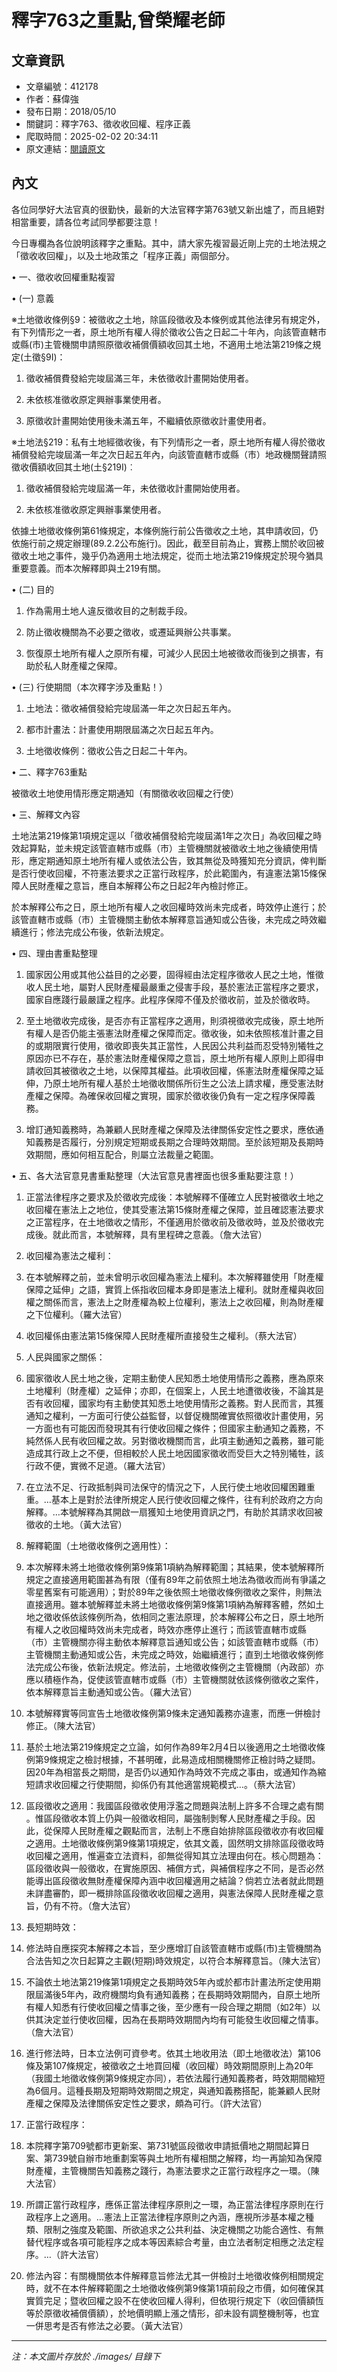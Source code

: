 # 釋字763之重點,曾榮耀老師

## 文章資訊
- 文章編號：412178
- 作者：蘇偉強
- 發布日期：2018/05/10
- 關鍵詞：釋字763、徵收收回權、程序正義
- 爬取時間：2025-02-02 20:34:11
- 原文連結：[閱讀原文](https://real-estate.get.com.tw/Columns/detail.aspx?no=412178)

## 內文
各位同學好大法官真的很勤快，最新的大法官釋字第763號又新出爐了，而且絕對相當重要，請各位考試同學都要注意！

今日專欄為各位說明該釋字之重點。其中，請大家先複習最近剛上完的土地法規之「徵收收回權」，以及土地政策之「程序正義」兩個部分。

• 一、徵收收回權重點複習

• (一) 意義

※土地徵收條例§9：被徵收之土地，除區段徵收及本條例或其他法律另有規定外，有下列情形之一者，原土地所有權人得於徵收公告之日起二十年內，向該管直轄市或縣(市)主管機關申請照原徵收補償價額收回其土地，不適用土地法第219條之規定(土徵§9I)：

1. 徵收補償費發給完竣屆滿三年，未依徵收計畫開始使用者。

2. 未依核准徵收原定興辦事業使用者。

3. 原徵收計畫開始使用後未滿五年，不繼續依原徵收計畫使用者。

※土地法§219：私有土地經徵收後，有下列情形之一者，原土地所有權人得於徵收補償發給完竣屆滿一年之次日起五年內，向該管直轄市或縣（市）地政機關聲請照徵收價額收回其土地(土§219I)︰

1. 徵收補償發給完竣屆滿一年，未依徵收計畫開始使用者。

2. 未依核准徵收原定興辦事業使用者。

依據土地徵收條例第61條規定，本條例施行前公告徵收之土地，其申請收回，仍依施行前之規定辦理(89.2.2公布施行)。因此，截至目前為止，實務上關於收回被徵收土地之事件，幾乎仍為適用土地法規定，從而土地法第219條規定於現今猶具重要意義。而本次解釋即與土219有關。

• (二) 目的

1. 作為需用土地人違反徵收目的之制裁手段。

2. 防止徵收機關為不必要之徵收，或遷延興辦公共事業。

3. 恢復原土地所有權人之原所有權，可減少人民因土地被徵收而後到之損害，有助於私人財產權之保障。

• (三) 行使期間（本次釋字涉及重點！）

1. 土地法：徵收補償發給完竣屆滿一年之次日起五年內。

2. 都市計畫法：計畫使用期限屆滿之次日起五年內。

3. 土地徵收條例：徵收公告之日起二十年內。

• 二、釋字763重點

被徵收土地使用情形應定期通知（有關徵收收回權之行使）

• 三、解釋文內容

土地法第219條第1項規定逕以「徵收補償發給完竣屆滿1年之次日」為收回權之時效起算點，並未規定該管直轄市或縣（市）主管機關就被徵收土地之後續使用情形，應定期通知原土地所有權人或依法公告，致其無從及時獲知充分資訊，俾判斷是否行使收回權，不符憲法要求之正當行政程序，於此範圍內，有違憲法第15條保障人民財產權之意旨，應自本解釋公布之日起2年內檢討修正。

於本解釋公布之日，原土地所有權人之收回權時效尚未完成者，時效停止進行；於該管直轄市或縣（市）主管機關主動依本解釋意旨通知或公告後，未完成之時效繼續進行；修法完成公布後，依新法規定。

• 四、理由書重點整理

1. 國家因公用或其他公益目的之必要，固得經由法定程序徵收人民之土地，惟徵收人民土地，屬對人民財產權最嚴重之侵害手段，基於憲法正當程序之要求，國家自應踐行最嚴謹之程序。此程序保障不僅及於徵收前，並及於徵收時。

2. 至土地徵收完成後，是否亦有正當程序之適用，則須視徵收完成後，原土地所有權人是否仍能主張憲法財產權之保障而定。徵收後，如未依照核准計畫之目的或期限實行使用，徵收即喪失其正當性，人民因公共利益而忍受特別犧牲之原因亦已不存在，基於憲法財產權保障之意旨，原土地所有權人原則上即得申請收回其被徵收之土地，以保障其權益。此項收回權，係憲法財產權保障之延伸，乃原土地所有權人基於土地徵收關係所衍生之公法上請求權，應受憲法財產權之保障。為確保收回權之實現，國家於徵收後仍負有一定之程序保障義務。

3. 增訂通知義務時，為兼顧人民財產權之保障及法律關係安定性之要求，應依通知義務是否履行，分別規定短期或長期之合理時效期間。至於該短期及長期時效期間，應如何相互配合，則屬立法裁量之範圍。

• 五、各大法官意見書重點整理（大法官意見書裡面也很多重點要注意！）

1. 正當法律程序之要求及於徵收完成後：本號解釋不僅確立人民對被徵收土地之收回權在憲法上之地位，使其受憲法第15條財產權之保障，並且確認憲法要求之正當程序，在土地徵收之情形，不僅適用於徵收前及徵收時，並及於徵收完成後。就此而言，本號解釋，具有里程碑之意義。（詹大法官）

2. 收回權為憲法之權利：

1. 在本號解釋之前，並未曾明示收回權為憲法上權利。本次解釋雖使用「財產權保障之延伸」之語，實質上係指收回權本身即是憲法上權利。就財產權與收回權之關係而言，憲法上之財產權為較上位權利，憲法上之收回權，則為財產權之下位權利。（羅大法官）

2. 收回權係由憲法第15條保障人民財產權所直接發生之權利。（蔡大法官）

3. 人民與國家之關係：

1. 國家徵收人民土地之後，定期主動使人民知悉土地使用情形之義務，應為原來土地權利（財產權）之延伸；亦即，在個案上，人民土地遭徵收後，不論其是否有收回權，國家均有主動使其知悉土地使用情形之義務。對人民而言，其獲通知之權利，一方面可行使公益監督，以督促機關確實依照徵收計畫使用，另一方面也有可能因而發現其有行使收回權之條件；但國家主動通知之義務，不純然係人民有收回權之故。另對徵收機關而言，此項主動通知之義務，雖可能造成其行政上之不便，但相較於人民土地因國家徵收而受巨大之特別犧牲，該行政不便，實微不足道。（羅大法官）

2. 在立法不足、行政抵制與司法保守的情況之下，人民行使土地收回權困難重重。…基本上是對於法律所規定人民行使收回權之條件，往有利於政府之方向解釋。…本號解釋為其開啟一扇獲知土地使用資訊之門，有助於其請求收回被徵收的土地。（黃大法官）

4. 解釋範圍（土地徵收條例之適用性）：

1. 本次解釋未將土地徵收條例第9條第1項納為解釋範圍；其結果，使本號解釋所規定之直接適用範圍甚為有限（僅有89年之前依照土地法為徵收而尚有爭議之零星舊案有可能適用）；對於89年之後依照土地徵收條例徵收之案件，則無法直接適用。雖本號解釋並未將土地徵收條例第9條第1項納為解釋客體，然如土地之徵收係依該條例所為，依相同之憲法原理，於本解釋公布之日，原土地所有權人之收回權時效尚未完成者，時效亦應停止進行；而該管直轄市或縣（市）主管機關亦得主動依本解釋意旨通知或公告；如該管直轄市或縣（市）主管機關主動通知或公告，未完成之時效，始繼續進行；直到土地徵收條例修法完成公布後，依新法規定。修法前，土地徵收條例之主管機關（內政部）亦應以積極作為，促使該管直轄市或縣（市）主管機關就依該條例徵收之案件，依本解釋意旨主動通知或公告。（羅大法官）

2. 本號解釋實等同宣告土地徵收條例第9條未定通知義務亦違憲，而應一併檢討修正。（陳大法官）

3. 基於土地法第219條規定之立論，如何作為89年2月4日以後適用之土地徵收條例第9條規定之檢討根據，不甚明確，此易造成相關機關修正檢討時之疑問。因20年為相當長之期間，是否仍以通知作為時效不完成之事由，或通知作為縮短請求收回權之行使期間，抑係仍有其他適當規範模式…。（蔡大法官）

5. 區段徵收之適用：我國區段徵收使用浮濫之問題與法制上許多不合理之處有關 。惟區段徵收本質上仍與一般徵收相同，屬強制剝奪人民財產權之手段。因此，從保障人民財產權之觀點而言，法制上不應自始排除區段徵收亦有收回權之適用。土地徵收條例第9條第1項規定，依其文義，固然明文排除區段徵收時收回權之適用，惟遍查立法資料，卻無從得知其立法理由何在。核心問題為：區段徵收與一般徵收，在實施原因、補償方式，與補償程序之不同，是否必然能導出區段徵收無財產權保障內涵中收回權適用之結論？倘若立法者就此問題未詳盡審酌，即一概排除區段徵收收回權之適用，與憲法保障人民財產權之意旨，仍有不符。（詹大法官）

6. 長短期時效：

1. 修法時自應探究本解釋之本旨，至少應增訂自該管直轄市或縣(市)主管機關為合法告知之次日起算之主觀(短期)時效規定，以符合本解釋意旨。（陳大法官）

2. 不論依土地法第219條第1項規定之長期時效5年內或於都市計畫法所定使用期限屆滿後5年內，政府機關均負有通知義務；在長期時效期間內，自原土地所有權人知悉有行使收回權之情事之後，至少應有一段合理之期間（如2年）以供其決定並行使收回權，因為在長期時效期間內均有可能發生收回權之情事。（詹大法官）

3. 進行修法時，日本立法例可資參考。依其土地收用法（即土地徵收法）第106條及第107條規定，被徵收之土地買回權（收回權）時效期間原則上為20年（我國土地徵收條例第9條規定亦同），若依法履行通知義務者，時效期間縮短為6個月。這種長期及短期時效期間之規定，與通知義務搭配，能兼顧人民財產權之保障及法律關係安定性之要求，頗為可行。（許大法官）

7. 正當行政程序：

1. 本院釋字第709號都市更新案、第731號區段徵收申請抵價地之期間起算日案、第739號自辦市地重劃案等與土地所有權相關之解釋，均一再諭知為保障財產權，主管機關告知義務之踐行，為憲法要求之正當行政程序之一環。（陳大法官）

2. 所謂正當行政程序，應係正當法律程序原則之一環，為正當法律程序原則在行政程序上之適用。…憲法上正當法律程序原則之內涵，應視所涉基本權之種類、限制之強度及範圍、所欲追求之公共利益、決定機關之功能合適性、有無替代程序或各項可能程序之成本等因素綜合考量，由立法者制定相應之法定程序。…（許大法官）

8. 修法內容：有關機關依本件解釋意旨修法尤其一併檢討土地徵收條例相關規定時，就不在本件解釋範圍之土地徵收條例第9條第1項前段之市價，如何確保其實質完足；暨收回權之設不在使收回權人得利，但依現行規定下（收回價額恆等於原徵收補償價額），於地價明顯上漲之情形，卻未設有調整機制等，也宜一併思考是否有修法之必要。（黃大法官）
---
*注：本文圖片存放於 ./images/ 目錄下*
